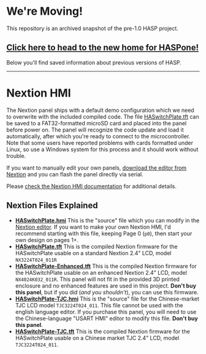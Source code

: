# We're Moving!

This repository is an archived snapshot of the pre-1.0 HASP project.

## [Click here to head to the new home for HASPone!](https://github.com/HASwitchPlate/HASPone)

Below you'll find saved information about previous versions of HASP.

---

# Nextion HMI

The Nextion panel ships with a default demo configuration which we need to overwrite with the included compiled code.  The file [HASwitchPlate.tft](HASwitchPlate.tft) can be saved to a FAT32-formatted microSD card and placed into the panel before power on.  The panel will recognize the code update and load it automatically, after which you're ready to connect to the microcontroller.  Note that some users have reported problems with cards formatted under Linux, so use a Windows system for this process and it should work without trouble.

If you want to manually edit your own panels, [download the editor from Nextion](https://nextion.itead.cc/resource/download/nextion-editor/) and you can flash the panel directly via serial.

Please [check the Nextion HMI documentation](../Documentation/02_Nextion_HMI.md) for additional details.

## Nextion Files Explained

* **[HASwitchPlate.hmi](HASwitchPlate.hmi)** This is the "source" file which you can modify in the [Nextion editor](https://nextion.itead.cc/resource/download/nextion-editor/).  If you want to make your own Nextion HMI, I'd recommend starting with this file, keeping Page 0 (`p0`), then start your own design on pages 1+.
* **[HASwitchPlate.tft](HASwitchPlate.tft)** This is the compiled Nextion firmware for the HASwitchPlate usable on a standard Nextion 2.4" LCD, model `NX3224T024_011R`
* **[HASwitchPlate-Enhanced.tft](HASwitchPlate-Enhanced.tft)** This is the compiled Nextion firmware for the HASwitchPlate usable on an enhanced Nextion 2.4" LCD, model `NX4024K032_011R`.  This panel will not fit in the provided 3D printed enclosure and no enhanced features are used in this project.  **Don't buy this panel**, but if you did (*and you shouldn't*), you can use this firmware.
* **[HASwitchPlate-TJC.hmi](HASwitchPlate-TJC.hmi)** This is the "source" file for the Chinese-market TJC LCD model `TJC3224T024_011`.  This file cannot be used with the english language editor.  If you purchase this panel, you will need to use the Chinese-language "USART HMI" editor to modify this file.  **Don't buy this panel**.
* **[HASwitchPlate-TJC.tft](HASwitchPlate-TJC.tft)** This is the compiled Nextion firmware for the HASwitchPlate usable on a Chinese market TJC 2.4" LCD, model `TJC3224T024_011`.
